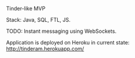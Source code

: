 Tinder-like MVP

Stack: Java, SQL, FTL, JS.

TODO: Instant messaging using WebSockets.

Application is deployed on Heroku in current state: http://tinderam.herokuapp.com/

